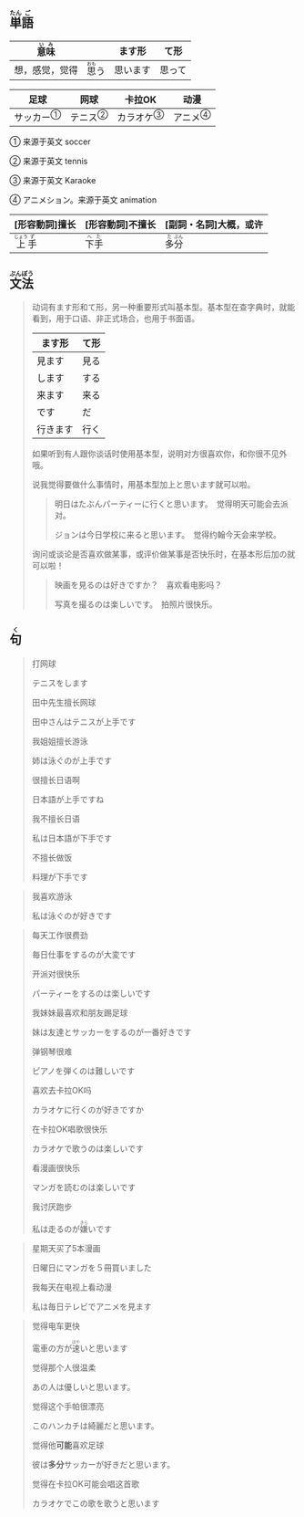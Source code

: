 ## <ruby>単<rt>たん</rt>語<rt>ご</rt></ruby>

| <ruby>意<rt>い</rt>味<rt>み</rt></ruby> |                                | ます形   | て形   |
| --------------------------------------- | ------------------------------ | -------- | ------ |
| 想，感觉，觉得                          | <ruby>思<rt>おも</rt>う</ruby> | 思います | 思って |

| 足球                        | 网球                      | 卡拉OK                      | 动漫                      |
| --------------------------- | ------------------------- | --------------------------- | ------------------------- |
| <a>サッカー</a><sup>①</sup> | <a>テニス</a><sup>②</sup> | <a>カラオケ</a><sup>③</sup> | <a>アニメ</a><sup>④</sup> |

① 来源于英文 soccer

② 来源于英文 tennis

③ 来源于英文 Karaoke

④ アニメション。来源于英文 animation

| [形容動詞]擅长                              | [形容動詞]不擅长                        | [副詞・名詞]大概，或许                    |
| ------------------------------------------- | --------------------------------------- | ----------------------------------------- |
| <ruby>上<rt>じょう</rt>手<rt>ず</rt></ruby> | <ruby>下<rt>へ</rt>手<rt>た</rt></ruby> | <ruby>多<rt>た</rt>分<rt>ぶん</rt></ruby> |



## <ruby>文<rt>ぶん</rt>法<rt>ぽう</rt></ruby>

> 动词有ます形和て形，另一种重要形式叫基本型。基本型在查字典时，就能看到，用于口语、非正式场合，也用于书面语。
>
> | ます形   | て形 |
> | -------- | ---- |
> | 見ます   | 見る |
> | します   | する |
> | 来ます   | 来る |
> | です     | だ   |
> | 行きます | 行く |
>
> 如果听到有人跟你谈话时使用基本型，说明对方很喜欢你，和你很不见外哦。
>
> 
>
> 说我觉得要做什么事情时，用基本型加上と思います就可以啦。
>
> > 明日はたぶんパーティーに行くと思います。　觉得明天可能会去派对。
> >
> > ジョンは今日学校に来ると思います。　觉得约翰今天会来学校。
>
> 
>
> 询问或谈论是否喜欢做某事，或评价做某事是否快乐时，在基本形后加の就可以啦！
>
> > 映画を見るのは好きですか？　喜欢看电影吗？
> >
> > 写真を撮るのは楽しいです。　拍照片很快乐。



## <ruby>句<rt>く</rt></ruby>

> 打网球
>
> テニスをします
>
> 田中先生擅长网球
>
> 田中さんはテニスが上手です
>
> 我姐姐擅长游泳
>
> 姉は泳ぐのが上手です
>
> 很擅长日语啊
>
> 日本語が上手ですね
>
> 我不擅长日语
>
> 私は日本語が下手です
>
> 不擅长做饭
>
> 料理が下手です

> 我喜欢游泳
>
> 私は泳ぐのが好きです

> 每天工作很费劲
>
> 毎日仕事をするのが大変です
>
> 开派对很快乐
>
> パーティーをするのは楽しいです
>
> 我妹妹最喜欢和朋友踢足球
>
> 妹は友達とサッカーをするのが一番好きです
>
> 弹钢琴很难
>
> ピアノを弾くのは難しいです
>
> 喜欢去卡拉OK吗
>
> カラオケに行くのが好きですか
>
> 在卡拉OK唱歌很快乐
>
> カラオケで歌うのは楽しいです
>
> 看漫画很快乐
>
> マンガを読むのは楽しいです
>
> 我讨厌跑步
>
> 私は走るのが<ruby>嫌<rt>きら</rt>い</ruby>です

> 星期天买了5本漫画
>
> 日曜日にマンガを５冊買いました
>
> 我每天在电视上看动漫
>
> 私は毎日テレビでアニメを見ます

> 觉得电车更快
>
> 電車の方が<ruby>速<rt>はや</rt>い</ruby>と思います
>
> 觉得那个人很温柔
>
> あの人は優しいと思います。
>
> 觉得这个手帕很漂亮
>
> このハンカチは綺麗だと思います。
>
> 觉得他**可能**喜欢足球
>
> 彼は**多分**サッカーが好きだと思います。
>
> 觉得在卡拉OK可能会唱这首歌
>
> カラオケでこの歌を歌うと思います
